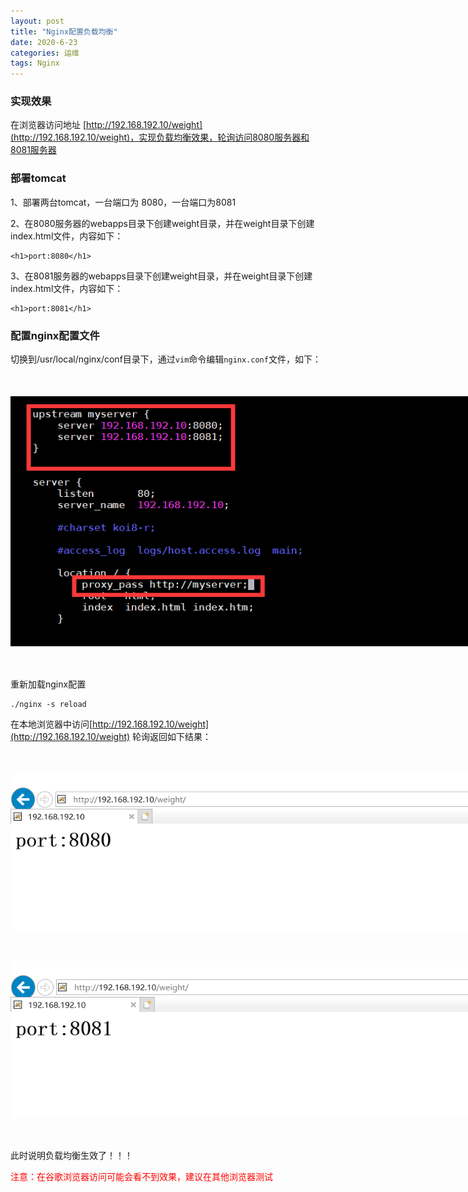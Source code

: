 ```yaml
---
layout: post
title: "Nginx配置负载均衡"
date: 2020-6-23
categories: 运维
tags: Nginx
--- 
```



### 实现效果

在浏览器访问地址 [http://192.168.192.10/weight](http://192.168.192.10/weight)，实现负载均衡效果，轮询访问8080服务器和8081服务器

### 部署tomcat

1、部署两台tomcat，一台端口为 8080，一台端口为8081

2、在8080服务器的webapps目录下创建weight目录，并在weight目录下创建index.html文件，内容如下：

```
<h1>port:8080</h1>
```

3、在8081服务器的webapps目录下创建weight目录，并在weight目录下创建index.html文件，内容如下：

```
<h1>port:8081</h1>
```


### 配置nginx配置文件

切换到/usr/local/nginx/conf目录下，通过`vim`命令编辑`nginx.conf`文件，如下：

<div style="width:780px;height:400px;margin:50px auto">
    <img alt="nginx-weight.png" src="/images/nginx-weight.png" width="780" height="400"/>
</div>

重新加载nginx配置

```
./nginx -s reload
```

在本地浏览器中访问[http://192.168.192.10/weight](http://192.168.192.10/weight) 轮询返回如下结果：

<div style="width:780px;height:250px;margin:50px auto">
    <img alt="nginx-w-8080.png" src="/images/nginx-w-8080.png" width="780" height="250"/>
</div>

<div style="width:780px;height:250px;margin:50px auto">
    <img alt="nginx-w-8081.png" src="/images/nginx-w-8081.png" width="780" height="250"/>
</div>

此时说明负载均衡生效了！！！

<span style="color:red">注意：在谷歌浏览器访问可能会看不到效果，建议在其他浏览器测试 </span>
